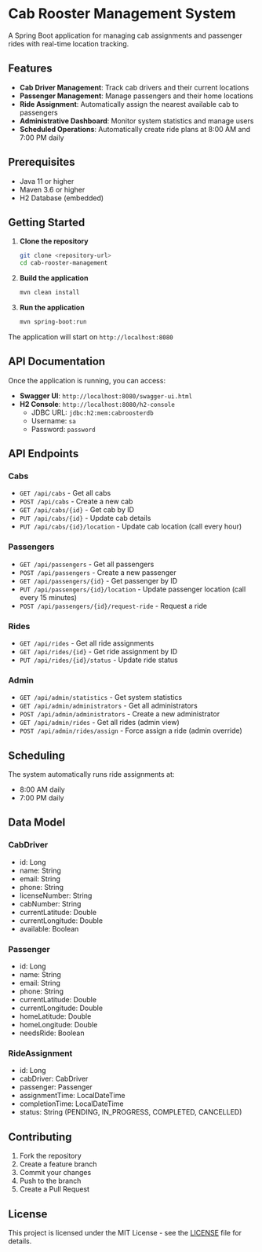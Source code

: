 # Cab Rooster Management System

A Spring Boot application for managing cab assignments and passenger rides with real-time location tracking.

## Features

- **Cab Driver Management**: Track cab drivers and their current locations
- **Passenger Management**: Manage passengers and their home locations
- **Ride Assignment**: Automatically assign the nearest available cab to passengers
- **Administrative Dashboard**: Monitor system statistics and manage users
- **Scheduled Operations**: Automatically create ride plans at 8:00 AM and 7:00 PM daily

## Prerequisites

- Java 11 or higher
- Maven 3.6 or higher
- H2 Database (embedded)

## Getting Started

1. **Clone the repository**
   ```bash
   git clone <repository-url>
   cd cab-rooster-management
   ```

2. **Build the application**
   ```bash
   mvn clean install
   ```

3. **Run the application**
   ```bash
   mvn spring-boot:run
   ```

The application will start on `http://localhost:8080`

## API Documentation

Once the application is running, you can access:

- **Swagger UI**: `http://localhost:8080/swagger-ui.html`
- **H2 Console**: `http://localhost:8080/h2-console`
  - JDBC URL: `jdbc:h2:mem:cabroosterdb`
  - Username: `sa`
  - Password: `password`

## API Endpoints

### Cabs
- `GET /api/cabs` - Get all cabs
- `POST /api/cabs` - Create a new cab
- `GET /api/cabs/{id}` - Get cab by ID
- `PUT /api/cabs/{id}` - Update cab details
- `PUT /api/cabs/{id}/location` - Update cab location (call every hour)

### Passengers
- `GET /api/passengers` - Get all passengers
- `POST /api/passengers` - Create a new passenger
- `GET /api/passengers/{id}` - Get passenger by ID
- `PUT /api/passengers/{id}/location` - Update passenger location (call every 15 minutes)
- `POST /api/passengers/{id}/request-ride` - Request a ride

### Rides
- `GET /api/rides` - Get all ride assignments
- `GET /api/rides/{id}` - Get ride assignment by ID
- `PUT /api/rides/{id}/status` - Update ride status

### Admin
- `GET /api/admin/statistics` - Get system statistics
- `GET /api/admin/administrators` - Get all administrators
- `POST /api/admin/administrators` - Create a new administrator
- `GET /api/admin/rides` - Get all rides (admin view)
- `POST /api/admin/rides/assign` - Force assign a ride (admin override)

## Scheduling

The system automatically runs ride assignments at:
- 8:00 AM daily
- 7:00 PM daily

## Data Model

### CabDriver
- id: Long
- name: String
- email: String
- phone: String
- licenseNumber: String
- cabNumber: String
- currentLatitude: Double
- currentLongitude: Double
- available: Boolean

### Passenger
- id: Long
- name: String
- email: String
- phone: String
- currentLatitude: Double
- currentLongitude: Double
- homeLatitude: Double
- homeLongitude: Double
- needsRide: Boolean

### RideAssignment
- id: Long
- cabDriver: CabDriver
- passenger: Passenger
- assignmentTime: LocalDateTime
- completionTime: LocalDateTime
- status: String (PENDING, IN_PROGRESS, COMPLETED, CANCELLED)

## Contributing

1. Fork the repository
2. Create a feature branch
3. Commit your changes
4. Push to the branch
5. Create a Pull Request

## License

This project is licensed under the MIT License - see the [LICENSE](LICENSE) file for details.
